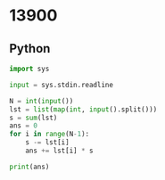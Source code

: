 # 13900

## Python

```python
import sys

input = sys.stdin.readline

N = int(input())
lst = list(map(int, input().split()))
s = sum(lst)
ans = 0
for i in range(N-1):
    s -= lst[i]
    ans += lst[i] * s

print(ans)

```
